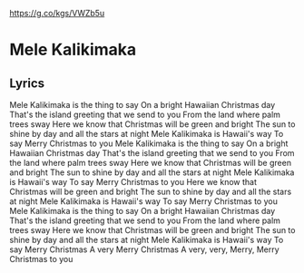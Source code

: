 https://g.co/kgs/VWZb5u
# Mele Kalikimaka
## Lyrics
Mele Kalikimaka is the thing to say
On a bright Hawaiian Christmas day
That's the island greeting that we send to you
From the land where palm trees sway
Here we know that Christmas will be green and bright
The sun to shine by day and all the stars at night
Mele Kalikimaka is Hawaii's way
To say Merry Christmas to you
Mele Kalikimaka is the thing to say
On a bright Hawaiian Christmas day
That's the island greeting that we send to you
From the land where palm trees sway
Here we know that Christmas will be green and bright
The sun to shine by day and all the stars at night
Mele Kalikimaka is Hawaii's way
To say Merry Christmas to you
Here we know that Christmas will be green and bright
The sun to shine by day and all the stars at night
Mele Kalikimaka is Hawaii's way
To say Merry Christmas to you
Mele Kalikimaka is the thing to say
On a bright Hawaiian Christmas day
That's the island greeting that we send to you
From the land where palm trees sway
Here we know that Christmas will be green and bright
The sun to shine by day and all the stars at night
Mele Kalikimaka is Hawaii's way
To say Merry Christmas
A very Merry Christmas
A very, very, Merry, Merry Christmas to you
